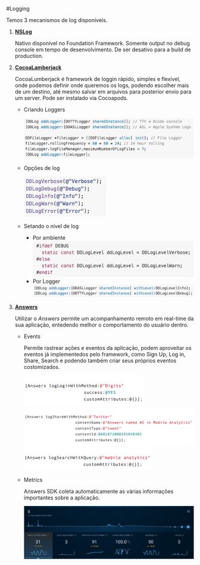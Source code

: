 #Logging

Temos 3 mecanismos de log disponíveis.

1. [**NSLog**](https://developer.apple.com/library/mac/documentation/Cocoa/Reference/Foundation/Miscellaneous/Foundation_Functions/#//apple_ref/c/func/NSLog)

	Nativo disponível no Foundation Framework.
Somente output no debug console em tempo de desenvolvimento. De ser desativo para a build de production.

0. [**CocoaLamberjack**](https://github.com/CocoaLumberjack/CocoaLumberjack)

	CocoaLumberjack é framework de loggin rápido, simples e flexível, onde podemos definir onde queremos os logs, podendo escolher mais de um destino, até mesmo salvar em arquivos para posterior envio para um server. Pode ser instalado via Cocoapods.

	* Criando Loggers
	
		![image alt text](images/logging_0.png)

	* Opções de log
	
		![image alt text](images/logging_1.png)
		
	* Setando o nível de log
		* Por ambiente
		![image alt text](images/logging_2.png)
		* Por Logger
		![image alt text](images/logging_3.png)
	
	
0. [**Answers**](https://docs.fabric.io/ios/answers/index.html)

	Utilizar o *Answers* permite um acompanhamento remoto em real-time da sua aplicação, entedendo melhor o comportamento do usuário dentro.
	
	* Events
		
		Permite rastrear ações e eventos da aplicação, podem aproveitar os eventos já implementedos pelo framework, como Sign Up, Log in, Share, Search e podendo também criar seus próprios eventos costomizados.
		
		![image alt text](images/logging_4.png)
		![image alt text](images/logging_5.png)
		![image alt text](images/logging_6.png)
		
	* Metrics
		
		Answers SDK coleta automaticamente as várias informações importantes sobre a aplicação.
		
		![image alt text](images/logging_7.png)